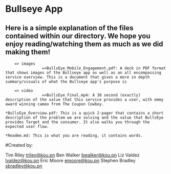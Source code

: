 # Bullseye App

## Here is a simple explanation of the files contained within our directory. We hope you enjoy reading/watching them as much as we did making them!

		=> images
					=>BullsEye_Mobile_Engagement.pdf: A deck in PDF format that shows images of the Bullseye app as well as an all encompassing service overview. This is a document that gives a more in depth summary/visuals of what the Bullseye app's purpose is
		
		=> video
					=>BullsEye_Final.mp4: A 30 second (exactly) description of the value that this service provides a user, with emmy award winning cameo from The Coupon Cowboy.

	*BullsEye_Overview.pdf: This is a quick 2-pager that contains a short description of the problem we are solving and the value that BullsEye provides Target and the consumer. It also walks you through the expected user flow.
	
	*Readme.md: This is what you are reading, it contains words.

#Created by:

Tim Riley triley@kou.pn
Ben Walker bwalker@kou.pn
Liz Valdez lvaldez@kou.pn
Eric Moore emoore@kou.pn
Stephen Bradley sbradley@kou.pn